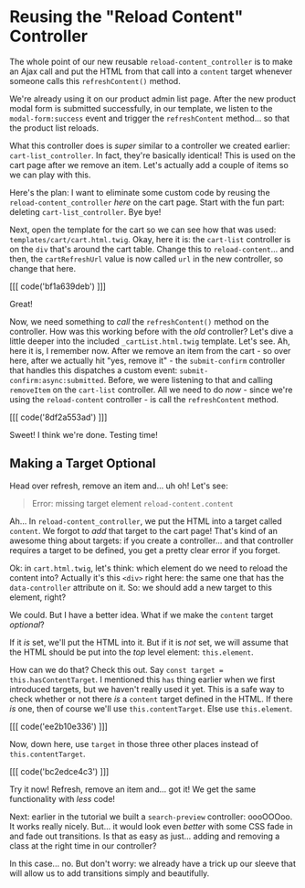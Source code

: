 # Reusing the "Reload Content" Controller

The whole point of our new reusable `reload-content_controller` is to make an Ajax
call and put the HTML from that call into a `content` target whenever someone calls
this `refreshContent()` method.

We're already using it on our product admin list page. After the new product modal
form is submitted successfully, in our template, we listen to the `modal-form:success`
event and trigger the `refreshContent` method... so that the product list reloads.

What this controller does is *super* similar to a controller we created earlier:
`cart-list_controller`. In fact, they're basically identical! This is used on the
cart page after we remove an item. Let's actually add a couple of items so we can
play with this.

Here's the plan: I want to eliminate some custom code by reusing the
`reload-content_controller` *here* on the cart page. Start with the fun part: deleting
`cart-list_controller`. Bye bye!

Next, open the template for the cart so we can see how that was used:
`templates/cart/cart.html.twig`. Okay, here it is: the `cart-list` controller is
on the `div` that's around the cart table. Change this to `reload-content`... and
then, the `cartRefreshUrl` value is now called `url` in the new controller,
so change that here.

[[[ code('bf1a639deb') ]]]

Great!

Now, we need something to *call* the `refreshContent()` method on the controller.
How was this working before with the *old* controller? Let's dive a little deeper
into the included `_cartList.html.twig` template. Let's see. Ah, here it is, I
remember now. After we remove an item from the cart - so over here, after we
actually hit "yes, remove it" - the `submit-confirm` controller that handles
this dispatches a custom event: `submit-confirm:async:submitted`. Before, we were
listening to that and calling `removeItem` on the `cart-list` controller. All we
need to do *now* - since we're using the `reload-content` controller - is call
the `refreshContent` method.

[[[ code('8df2a553ad') ]]]

Sweet! I think we're done. Testing time!

## Making a Target Optional

Head over refresh, remove an item and... uh oh! Let's see:

> Error: missing target element `reload-content.content`

Ah... In `reload-content_controller`, we put the HTML into a target called `content`.
We forgot to *add* that target to the cart page! That's kind of an awesome thing
about targets: if you create a controller... and that controller requires a target
to be defined, you get a pretty clear error if you forget.

Ok: in `cart.html.twig`, let's think: which element do we need to reload the content
into? Actually it's this `<div>` right here: the same one that has the `data-controller`
attribute on it. So: we should add a new target to this element, right?

We could. But I have a better idea. What if we make the `content` target *optional*?

If it *is* set, we'll put the HTML into it. But if it is *not* set, we will assume
that the HTML should be put into the *top* level element: `this.element`.

How can we do that? Check this out. Say `const target = this.hasContentTarget`.
I mentioned this `has` thing earlier when we first introduced targets, but we
haven't really used it yet. This is a safe way to check whether or not there *is* a
`content` target defined in the HTML. If there *is* one, then of course we'll
use `this.contentTarget`. Else use `this.element`.

[[[ code('ee2b10e336') ]]]

Now, down here, use `target` in those three other places instead of
`this.contentTarget`.

[[[ code('bc2edce4c3') ]]]

Try it now! Refresh, remove an item and... got it! We get the same functionality
with *less* code!

Next: earlier in the tutorial we built a `search-preview` controller: oooOOOoo.
It works really nicely. But... it would look even *better* with some CSS fade in
and fade out transitions. Is that as easy as just... adding and removing a class
at the right time in our controller?

In this case... no. But don't worry: we already have a trick up our sleeve that
will allow us to add transitions simply and beautifully.

